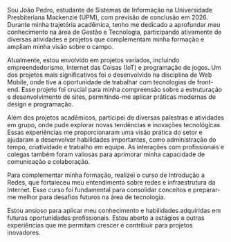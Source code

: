 Sou João Pedro, estudante de Sistemas de Informação na Universidade Presbiteriana Mackenzie (UPM), com previsão de conclusão em 2026. Durante minha trajetória acadêmica, tenho me dedicado a aprofundar meu conhecimento na área de Gestão e Tecnologia, participando ativamente de diversas atividades e projetos que complementam minha formação e ampliam minha visão sobre o campo.

Atualmente, estou envolvido em projetos variados, incluindo empreendedorismo, Internet das Coisas (IoT) e programação de jogos. Um dos projetos mais significativos foi o desenvolvido na disciplina de Web Mobile, onde tive a oportunidade de trabalhar com tecnologias de front-end. Esse projeto foi crucial para minha compreensão sobre a estruturação e desenvolvimento de sites, permitindo-me aplicar práticas modernas de design e programação.

Além dos projetos acadêmicos, participei de diversas palestras e atividades em grupo, onde pude explorar novas tendências e inovações tecnológicas. Essas experiências me proporcionaram uma visão prática do setor e ajudaram a desenvolver habilidades importantes, como administração do tempo, criatividade e trabalho em equipe. As interações com profissionais e colegas também foram valiosas para aprimorar minha capacidade de comunicação e colaboração.

Para complementar minha formação, realizei o curso de Introdução a Redes, que fortaleceu meu entendimento sobre redes e infraestrutura da Internet. Esse curso foi fundamental para consolidar conceitos e preparar-me melhor para desafios futuros na área de tecnologia.

Estou ansioso para aplicar meu conhecimento e habilidades adquiridas em futuras oportunidades profissionais. Estou aberto a estágios e outras experiências que me permitam crescer e contribuir para projetos inovadores.
